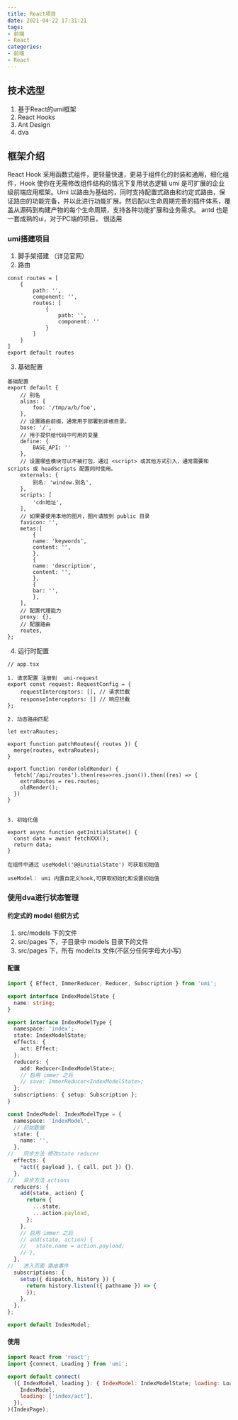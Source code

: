 ```yaml
---
title: React项目
date: 2021-04-22 17:31:21
tags:
- 前端
- React
categories:
- 前端
- React
---
```


## 技术选型

1. 基于React的umi框架
2. React Hooks
3. Ant Design
4. dva

## 框架介绍

 React Hook 采用函数式组件，更轻量快速，更易于组件化的封装和通用，细化组件，Hook 使你在无需修改组件结构的情况下复用状态逻辑
 umi 是可扩展的企业级前端应用框架。Umi 以路由为基础的，同时支持配置式路由和约定式路由，保证路由的功能完备，并以此进行功能扩展。然后配以生命周期完善的插件体系，覆盖从源码到构建产物的每个生命周期，支持各种功能扩展和业务需求。
 antd 也是一套成熟的ui，对于PC端的项目， 很适用

###  umi搭建项目

1. 脚手架搭建 （详见官网）
2. 路由 

````
const routes = [
    {
        path: '',
        component: '',
        routes: [
            {
                path: '',
                component: ''
            }
        ]
    }
]
export default routes
````
3. 基础配置
````
基础配置
export default {
    // 别名
    alias: {
        foo: '/tmp/a/b/foo',
    },
    // 设置路由前缀，通常用于部署到非根目录。
    base: '/',
    // 用于提供给代码中可用的变量
    define: {
        BASE_API: ''
    },
    // 设置哪些模块可以不被打包，通过 <script> 或其他方式引入，通常需要和 scripts 或 headScripts 配置同时使用。
    externals: {
        别名: 'window.别名',
    },
    scripts: [
        'cdn地址',
    ],
    // 如果要使用本地的图片，图片请放到 public 目录
    favicon: '',
    metas:[
        {
        name: 'keywords',
        content: '',
        },
        {
        name: 'description',
        content: '',
        },
        {
        bar: '',
        },
    ],
    // 配置代理能力
    proxy: {},
    // 配置路由
    routes, 
};
````

4. 运行时配置

````
// app.tsx

1. 请求配置 注册到  umi-request
export const request: RequestConfig = {
    requestInterceptors: [], // 请求拦截
    responseInterceptors: [] // 响应拦截
};

2. 动态路由匹配

let extraRoutes;

export function patchRoutes({ routes }) {
  merge(routes, extraRoutes);
}

export function render(oldRender) {
  fetch('/api/routes').then(res=>res.json()).then((res) => { 
    extraRoutes = res.routes;
    oldRender();
  })
}


3. 初始化值

export async function getInitialState() {
  const data = await fetchXXX();
  return data;
}

在组件中通过 useModel('@@initialState') 可获取初始值

useModel： umi 内置自定义hook,可获取初始化和设置初始值
````

### 使用dva进行状态管理

#### 约定式的 model 组织方式
1. src/models 下的文件
2. src/pages 下，子目录中 models 目录下的文件
3. src/pages 下，所有 model.ts 文件(不区分任何字母大小写)

#### 配置

```ts
import { Effect, ImmerReducer, Reducer, Subscription } from 'umi';

export interface IndexModelState {
  name: string;
}

export interface IndexModelType {
  namespace: 'index';
  state: IndexModelState;
  effects: {
    act: Effect;
  };
  reducers: {
    add: Reducer<IndexModelState>;
    // 启用 immer 之后
    // save: ImmerReducer<IndexModelState>;
  };
  subscriptions: { setup: Subscription };
}

const IndexModel: IndexModelType = {
  namespace: 'IndexModel',
  // 初始数据
  state: {
    name: '',
  },
//   同步方法 修改state reducer
  effects: {
    *act({ payload }, { call, put }) {},
  },
//   异步方法 actions
  reducers: {
    add(state, action) {
      return {
        ...state,
        ...action.payload,
      };
    },
    // 启用 immer 之后
    // add(state, action) {
    //   state.name = action.payload;
    // },
  },
//   进入页面 路由事件
  subscriptions: {
    setup({ dispatch, history }) {
      return history.listen(({ pathname }) => {
      });
    },
  },
};

export default IndexModel;
```

#### 使用

```jsx
import React from 'react';
import {connect, Loading } from 'umi';

export default connect(
  ({ IndexModel, loading }: { IndexModel: IndexModelState; loading: Loading }) => ({
    IndexModel,
    loading: ['index/act'],
  }),
)(IndexPage);
```
